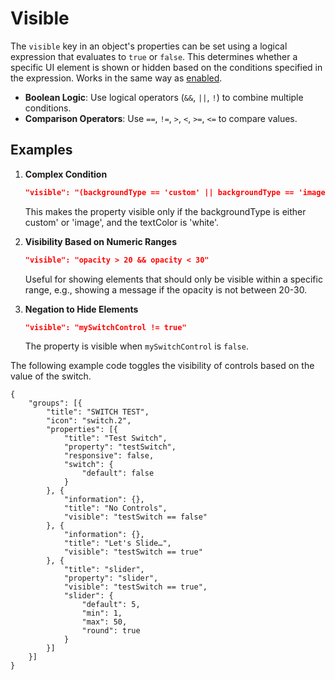 # Visible

The `visible` key in an object's properties can be set using a logical expression that evaluates to `true` or `false`. This determines whether a specific UI element is shown or hidden based on the conditions specified in the expression. Works in the same way as [enabled](enabled.md).

* **Boolean Logic**: Use logical operators (`&&`, `||`, `!`) to combine multiple conditions.
* **Comparison Operators**: Use `==`, `!=`, `>`, `<`, `>=`, `<=` to compare values.

## Examples

1.  **Complex Condition**

    ```json
    "visible": "(backgroundType == 'custom' || backgroundType == 'image') && textColor == 'white'"
    ```

    This makes the property visible only if the backgroundType is either custom' or 'image', and the textColor is 'white'.
2.  **Visibility Based on Numeric Ranges**

    ```json
    "visible": "opacity > 20 && opacity < 30"
    ```

    Useful for showing elements that should only be visible within a specific range, e.g., showing a message if the opacity is not between 20-30.
3.  **Negation to Hide Elements**

    ```json
    "visible": "mySwitchControl != true"
    ```

    The property is visible when `mySwitchControl` is `false`.

The following example code toggles the visibility of controls based on the value of the switch.

```
{
    "groups": [{
        "title": "SWITCH TEST",
        "icon": "switch.2",
        "properties": [{
            "title": "Test Switch",
            "property": "testSwitch",
            "responsive": false,
            "switch": {
                "default": false
            }
        }, {
            "information": {},
            "title": "No Controls",
            "visible": "testSwitch == false"
        }, {
            "information": {},
            "title": "Let's Slide…",
            "visible": "testSwitch == true"
        }, {
            "title": "slider",
            "property": "slider",
            "visible": "testSwitch == true",
            "slider": {
                "default": 5,
                "min": 1,
                "max": 50,
                "round": true
            }
        }]
    }]
}
```
